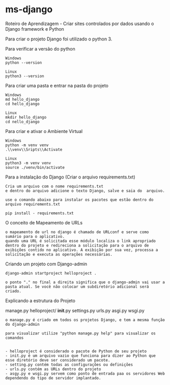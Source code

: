 # ms-django
 Roteiro de Aprendizagem - Criar sites controlados por dados usando o Django framework e Python

 Para criar o projeto Django foi utilizado o python 3.

 Para verificar a versão do python

    Windows
    python --version

    Linux
    python3 --version

Para criar uma pasta e entrar na pasta do projeto

    Windows
    md hello_django
    cd hello_django

    Linux
    mkdir hello_django
    cd nello_django

Para criar e ativar o Ambiente Virtual

    Windows
    python -m venv venv
    .\\venv\\Sripts\\Activate

    Linux
    python3 -m venv venv
    source ./venv/bin/activate

Para a instalação do Django (Criar o arquivo requirements.txt)

    Cria um arquivo com o nome requirements.txt
    e dentro do arquivo adicione o texto Django, salve e saia do  arquivo.

    use o comando abaixo para instalar os pacotes que estão dentro do arquivo requirements.txt

    pip install - requirements.txt



O conceito de Mapeamento de URLs

    o mapeamento de url no django é chamado de URLconf e serve como sumário para o aplicativo.
    quando uma URL é solicitada esse módulo localiza o link apropriado dentro do projeto e redireciona a solicitação para o arquivo de exibições contido no aplicativo. A exibição por sua vez, processa a solicitação e executa as operações necessárias.


Criando um projeto com Django-admin

    django-admin startproject helloproject .

    o ponto "." no final a direita significa que o django-admin vai usar a pasta atual. Se você não colocar um subdiretório adicional será criado.


Explicando a estrutura do Projeto

manage.py
helloproject/
    __init__.py
    settings.py
    urls.py
    asgi.py
    wsgi.py


    o manage.py é criado em todos os projetos Django, e tem a mesma função do django-admin

    para visualizar utilize "python manage.py help" para visualizar os comandos


    - helloproject é considerado o pacote de Python de seu projeto
    - init.py é um arquivo vazio que funciona para dizer ao Python que esse diretório deve ser considerado um pacote.
    - setting.py contém todas as configurações ou definições
    - urls.py contém as URLs dentro do projeto
    - asgy.py e wsgi.py servem como ponto de entrada paa os servidores Web dependendo do tipo de servidor implantado.


    